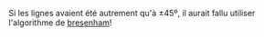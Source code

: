 Si les lignes avaient été autrement qu'à ±45º, il aurait fallu utiliser l'algorithme de [bresenham](https://en.wikipedia.org/wiki/Bresenham%27s_line_algorithm)! 